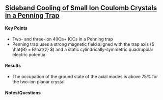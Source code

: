 ## [Sideband Cooling of Small Ion Coulomb Crystals in a Penning Trap](https://arxiv.org/abs/1705.08518)

#### Key Points

- Two- and three-ion 40Ca+ ICCs in a Penning trap
- Penning trap uses a strong magnetic field aligned with the trap axis ($ \hat{B} = B\hat{z} $) and a static cylindrically-symmetric quadrupolar electric potentia

#### Results

- The occupation of the ground state of the axial modes is above 75% for the two-ion planar crystal

#### Notes/Questions
